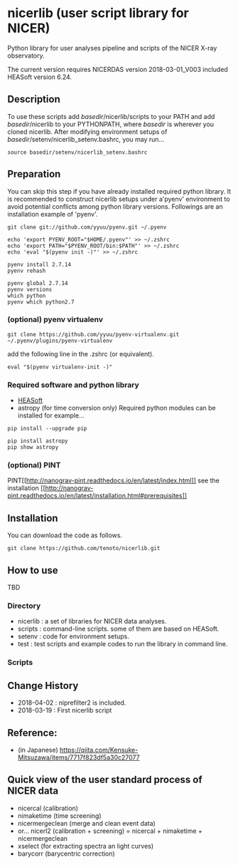 # nicerlib (user script library for NICER)
Python library for user analyses pipeline and scripts of the NICER X-ray observatory.

The current version requires NICERDAS version 2018-03-01_V003 included HEASoft version 6.24.

## Description

To use these scripts add *basedir*/nicerlib/scripts to your PATH and add *basedir*/nicerlib to your PYTHONPATH, where *basedir* is wherever you cloned nicerlib. After modifying environment setups of *basedir*/setenv/nicerlib_setenv.bashrc, you may run...

```
source basedir/setenv/nicerlib_setenv.bashrc
```


## Preparation 
You can skip this step if you have already installed required python library. It is recommended to construct nicerlib setups under a'pyenv' environment to avoid potential conflicts among python library versions. Followings are an installation example of 'pyenv'.

```
git clone git://github.com/yyuu/pyenv.git ~/.pyenv

echo 'export PYENV_ROOT="$HOME/.pyenv"' >> ~/.zshrc
echo 'export PATH="$PYENV_ROOT/bin:$PATH"' >> ~/.zshrc
echo 'eval "$(pyenv init -)"' >> ~/.zshrc

pyenv install 2.7.14
pyenv rehash
 
pyenv global 2.7.14
pyenv versions 
which python
pyenv which python2.7
```

### (optional) pyenv virtualenv 
```
git clone https://github.com/yyuu/pyenv-virtualenv.git ~/.pyenv/plugins/pyenv-virtualenv
```

add the following line in the .zshrc (or equivalent).
```
eval "$(pyenv virtualenv-init -)"
```

### Required software and python library 
- [HEASoft](https://heasarc.nasa.gov/lheasoft/)
- astropy (for time conversion only)
Required python modules can be installed for example...

```
pip install --upgrade pip

pip install astropy
pip show astropy
```

### (optional) PINT
PINT[[http://nanograv-pint.readthedocs.io/en/latest/index.html]]
see the installation [[http://nanograv-pint.readthedocs.io/en/latest/installation.html#prerequisites]]


## Installation
You can download the code as follows. 
```
git clone https://github.com/tenoto/nicerlib.git
```

## How to use
TBD 

### Directory

- nicerlib : a set of libraries for NICER data analyses. 
- scripts : command-line scripts. some of them are based on HEASoft.
- setenv : code for environment setups.
- test : test scripts and example codes to run the library in command line. 

### Scripts


## Change History 
* 2018-04-02 : niprefilter2 is included. 
* 2018-03-19 : First nicerlib script 

## Reference:
- (in Japanese) https://qiita.com/Kensuke-Mitsuzawa/items/7717f823df5a30c27077 

## Quick view of the user standard process of NICER data 
- nicercal (calibration)
- nimaketime (time screening)
- nicermergeclean (merge and clean event data)
- or... nicerl2 (calibration + screening) = nicercal + nimaketime + nicermergeclean 
- xselect (for extracting spectra an light curves)
- barycorr (barycentric correction)





